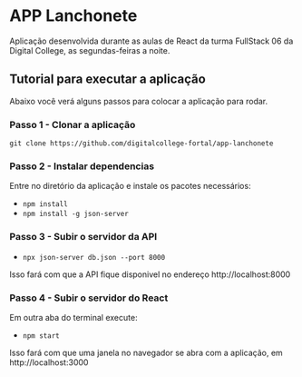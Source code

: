 # APP Lanchonete

Aplicação desenvolvida durante as aulas de React da turma FullStack 06 da Digital College, as segundas-feiras a noite.

## Tutorial para executar a aplicação
Abaixo você verá alguns passos para colocar a aplicação para rodar.

### Passo 1 - Clonar a aplicação
`git clone https://github.com/digitalcollege-fortal/app-lanchonete`

### Passo 2 - Instalar dependencias
Entre no diretório da aplicação e instale os pacotes necessários:

- `npm install`
- `npm install -g json-server`

### Passo 3 - Subir o servidor da API
- `npx json-server db.json --port 8000`

Isso fará com que a API fique disponivel no endereço http://localhost:8000

### Passo 4 - Subir o servidor do React
Em outra aba do terminal execute:
- `npm start`

Isso fará com que uma janela no navegador se abra com a aplicação, em http://localhost:3000
